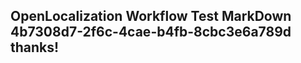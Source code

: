 <properties
ms.topic="hero-topic"
ms.test1="hero-topic"
ms.test2="test"/>

## OpenLocalization Workflow Test MarkDown 4b7308d7-2f6c-4cae-b4fb-8cbc3e6a789d thanks!
<!--HONumber=Mar16_HO3-->
